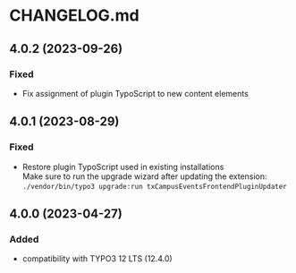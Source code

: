 # CHANGELOG.md

## 4.0.2 (2023-09-26)

### Fixed
- Fix assignment of plugin TypoScript to new content elements

## 4.0.1 (2023-08-29)

### Fixed
- Restore plugin TypoScript used in existing installations  
  Make sure to run the upgrade wizard after updating the extension:  
  `./vendor/bin/typo3 upgrade:run txCampusEventsFrontendPluginUpdater`
 
## 4.0.0 (2023-04-27)

### Added
- compatibility with TYPO3 12 LTS (12.4.0)